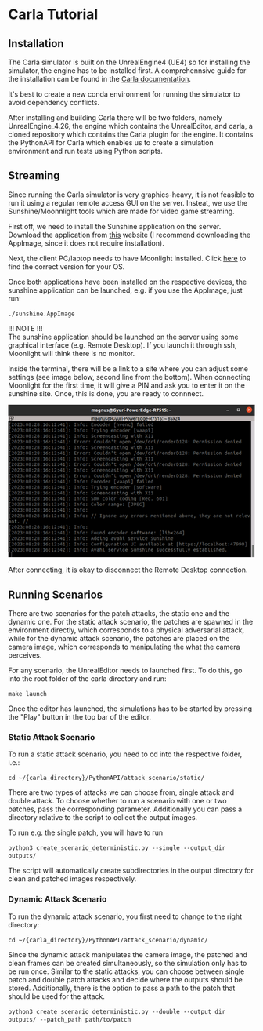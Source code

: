 # Carla Tutorial

## Installation
The Carla simulator is built on the UnrealEngine4 (UE4) so for installing the simulator, the engine has to be installed first. A comprehennsive guide for the installation can be found in the [Carla documentation](https://carla.readthedocs.io/en/latest/build_linux/).

It's best to create a new conda environment for running the simulator to avoid dependency conflicts.

After installing and building Carla there will be two folders, namely UnrealEngine_4.26, the engine which contains the UnrealEditor, and carla, a cloned repository which contains the Carla plugin for the engine. It contains the PythonAPI for Carla which enables us to create a simulation environment and run tests using Python  scripts.

## Streaming
Since running the Carla simulator is very graphics-heavy, it is not feasible to run it using a regular remote access GUI on the server. Insteat, we use the Sunshine/Moonnlight tools which are made for video game streaming. 

First off, we need to install the Sunshine application on the server. Download the  application from [this](https://github.com/LizardByte/Sunshine/releases/tag/v0.20.0) website (I recommend downloading the AppImage, since it does not require installation).

Next, the client PC/laptop needs to have Moonlight installed. Click [here](https://github.com/moonlight-stream/moonlight-qt/releases) to find the correct version for your OS. 

Once both applications have been installed on the respective devices, the sunshine application can be launched, e.g. if you use the AppImage, just run:

    ./sunshine.AppImage

!!! NOTE !!!  
The sunshine application should be launched on the server using some graphical interface (e.g. Remote Desktop). If you launch it through ssh, Moonlight will think there is no monitor.

Inside the terminal, there will be a link to a site where you can adjust some settings (see image below, second line from the bottom). When connecting Moonlight for the first time, it will give a PIN and ask you to enter it on the sunshine site. Once, this is done, you are ready to connnect.

![Screenshot Terminal](img/sunshine.png)

After connecting, it is okay to disconnect the Remote Desktop connection.

## Running Scenarios
There are two scenarios for the patch attacks, the static one and the dynamic one. For the static attack scenario, the patches are spawned in the environment directly, which corresponds to a physical adversarial attack, while for the dynamic attack scenario, the patches are placed on the camera image, which corresponds to manipulating the what the camera perceives.

For any scenario, the UnrealEditor needs to launched first. To do this, go into the root folder of the carla directory  and run:

    make launch

Once the editor has launched, the simulations has to be started by pressing the "Play" button in the top bar of the editor.

### Static Attack Scenario
To run a static attack scenario, you need to cd into the respective folder, i.e.:


    cd ~/{carla_directory}/PythonAPI/attack_scenario/static/   

There are two types of attacks we can  choose from, single attack and double attack. To choose whether to run a scenario with one or two patches, pass the corresponding parameter. Additionally you can pass a directory relative to the script to collect the output images.

To run e.g. the single patch, you will have to run

    python3 create_scenario_deterministic.py --single --output_dir outputs/
    
The script will automatically create subdirectories in the output directory for clean and patched images respectively.


### Dynamic Attack Scenario
To run the dynamic attack scenario, you first need to change to the right directory:

    cd ~/{carla_directory}/PythonAPI/attack_scenario/dynamic/

Since the dynamic attack manipulates the camera image, the patched and clean frames can be created simultaneously, so the simulation only has to be run once. Similar to the static attacks, you can choose between single patch and double patch attacks and decide where the outputs should be stored. Additionally, there is the option to pass a path to the patch that should be used for the attack.

    python3 create_scenario_deterministic.py --double --output_dir outputs/ --patch_path path/to/patch
